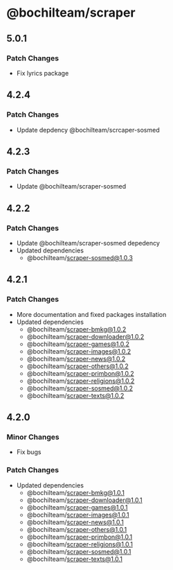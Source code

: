 # @bochilteam/scraper

## 5.0.1

### Patch Changes

- Fix lyrics package

## 4.2.4

### Patch Changes

- Update depdency @bochilteam/scrcaper-sosmed

## 4.2.3

### Patch Changes

- Update @bochilteam/scraper-sosmed

## 4.2.2

### Patch Changes

- Update @bochilteam/scraper-sosmed depedency
- Updated dependencies
  - @bochilteam/scraper-sosmed@1.0.3

## 4.2.1

### Patch Changes

- More documentation and fixed packages installation
- Updated dependencies
  - @bochilteam/scraper-bmkg@1.0.2
  - @bochilteam/scraper-downloader@1.0.2
  - @bochilteam/scraper-games@1.0.2
  - @bochilteam/scraper-images@1.0.2
  - @bochilteam/scraper-news@1.0.2
  - @bochilteam/scraper-others@1.0.2
  - @bochilteam/scraper-primbon@1.0.2
  - @bochilteam/scraper-religions@1.0.2
  - @bochilteam/scraper-sosmed@1.0.2
  - @bochilteam/scraper-texts@1.0.2

## 4.2.0

### Minor Changes

- Fix bugs

### Patch Changes

- Updated dependencies
  - @bochilteam/scraper-bmkg@1.0.1
  - @bochilteam/scraper-downloader@1.0.1
  - @bochilteam/scraper-games@1.0.1
  - @bochilteam/scraper-images@1.0.1
  - @bochilteam/scraper-news@1.0.1
  - @bochilteam/scraper-others@1.0.1
  - @bochilteam/scraper-primbon@1.0.1
  - @bochilteam/scraper-religions@1.0.1
  - @bochilteam/scraper-sosmed@1.0.1
  - @bochilteam/scraper-texts@1.0.1
